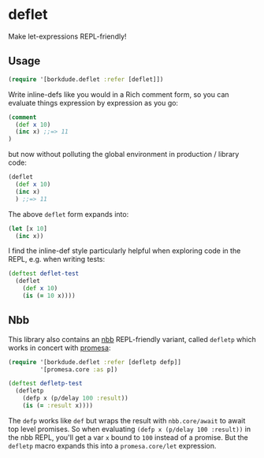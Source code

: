 # deflet

Make let-expressions REPL-friendly!

## Usage

``` clojure
(require '[borkdude.deflet :refer [deflet]])
```

Write inline-defs like you would in a Rich comment form, so you can evaluate
things expression by expression as you go:

``` clojure
(comment
  (def x 10)
  (inc x) ;;=> 11
)
```

but now without polluting the global environment in production / library code:

``` clojure
(deflet
  (def x 10)
  (inc x)
  ) ;;=> 11
```

The above `deflet` form expands into:

``` clojure
(let [x 10]
  (inc x))
```

I find the inline-def style particularly helpful when exploring code in the REPL, e.g. when writing tests:

``` clojure
(deftest deflet-test
  (deflet
    (def x 10)
    (is (= 10 x))))
```

## Nbb

This library also contains an [nbb](https://github.com/babashka/nbb) REPL-friendly variant, called `defletp` which works in concert with [promesa](https://github.com/funcool/promesa):

``` clojure
(require '[borkdude.deflet :refer [defletp defp]]
         '[promesa.core :as p])

(deftest defletp-test
  (defletp
    (defp x (p/delay 100 :result))
    (is (= :result x))))
```

The `defp` works like `def` but wraps the result with `nbb.core/await` to await
top level promises. So when evaluating `(defp x (p/delay 100 :result))` in the
nbb REPL, you'll get a var `x` bound to `100` instead of a promise. But the
`defletp` macro expands this into a `promesa.core/let` expression.

